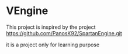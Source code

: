 # VEngine

This project is inspired by the project https://github.com/PanosK92/SpartanEngine.git

it is a project only for learning purpose
